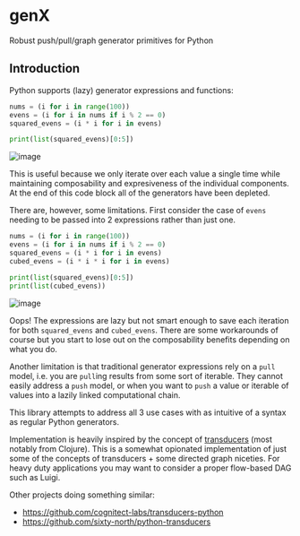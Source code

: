 # genX
Robust push/pull/graph generator primitives for Python

## Introduction
Python supports (lazy) generator expressions and functions:

```python
nums = (i for i in range(100))
evens = (i for i in nums if i % 2 == 0)
squared_evens = (i * i for i in evens)

print(list(squared_evens)[0:5])
```
![image](https://user-images.githubusercontent.com/2442871/43431199-8473fac2-9421-11e8-89e6-1ba82b301bf0.png)

This is useful because we only iterate over each value a single time while maintaining composability and expresiveness of the individual components. At the end of this code block all of the generators have been depleted.

There are, however, some limitations. First consider the case of `evens` needing to be passed into 2 expressions rather than just one.

```python
nums = (i for i in range(100))
evens = (i for i in nums if i % 2 == 0)
squared_evens = (i * i for i in evens)
cubed_evens = (i * i * i for i in evens)

print(list(squared_evens)[0:5])
print(list(cubed_evens))
```
![image](https://user-images.githubusercontent.com/2442871/43431554-35340b9e-9423-11e8-8a63-e415c6c70552.png)

Oops! The expressions are lazy but not smart enough to save each iteration for both `squared_evens` and `cubed_evens`. There are some workarounds of course but you start to lose out on the composability benefits depending on what you do.

Another limitation is that traditional generator expressions rely on a `pull` model, i.e. you are `pull`ing results from some sort of iterable. They cannot easily address a `push` model, or when you want to `push` a value or iterable of values into a lazily linked computational chain.

This library attempts to address all 3 use cases with as intuitive of a syntax as regular Python generators.

Implementation is heavily inspired by the concept of [transducers](https://clojure.org/reference/transducers) (most notably from Clojure). This is a somewhat opionated implementation of just some of the concepts of transducers + some directed graph niceties. For heavy duty applications you may want to consider a proper flow-based DAG such as Luigi.

Other projects doing something similar:
- https://github.com/cognitect-labs/transducers-python
- https://github.com/sixty-north/python-transducers
